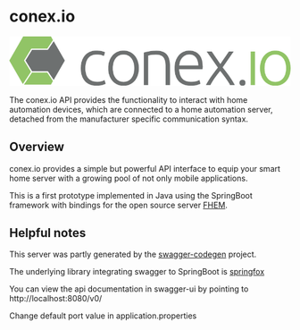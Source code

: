 # conex.io

![our logo](img/logo.png)

The conex.io API provides the functionality to interact with home automation devices, which are connected to a home automation server, detached from the manufacturer specific communication syntax.

## Overview  

conex.io provides a simple but powerful API interface to equip your smart home server with a growing pool of not only mobile applications.

This is a first prototype implemented in Java using the SpringBoot framework with bindings for the open source server [FHEM](https://fhem.de/).

## Helpful notes

This server was partly generated by the [swagger-codegen](https://github.com/swagger-api/swagger-codegen) project. 

The underlying library integrating swagger to SpringBoot is [springfox](https://github.com/springfox/springfox)  

You can view the api documentation in swagger-ui by pointing to  
http://localhost:8080/v0/

Change default port value in application.properties

